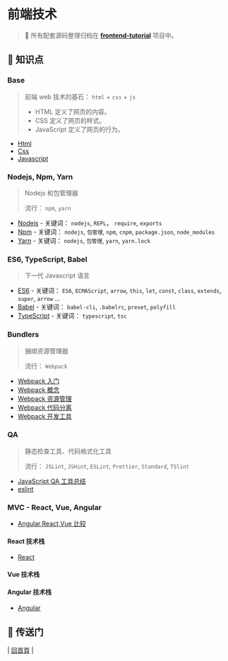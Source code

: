 # 前端技术

> :dart: 所有配套源码整理归档在 [**frontend-tutorial**](https://github.com/dunwu/frontend-tutorial) 项目中。

## :memo: 知识点

### Base

> 前端 web 技术的基石： `html` + `css` + `js`
>
> - HTML 定义了网页的内容。
> - CSS 定义了网页的样式。
> - JavaScript 定义了网页的行为。

- [Html](base/html.md)
- [Css](base/css.md)
- [Javascript](base/js.md)

### Nodejs, Npm, Yarn

> Nodejs 和包管理器
>
> 流行： `npm`, `yarn`

- [Nodejs](nodejs/nodejs.md) - 关键词： `nodejs`, `REPL`， `require`, `exports`
- [Npm](nodejs/npm.md) - 关键词： `nodejs`, `包管理`, `npm`, `cnpm`, `package.json`, `node_modules`
- [Yarn](nodejs/yarn.md) - 关键词： `nodejs`, `包管理`, `yarn`, `yarn.lock`

### ES6, TypeScript, Babel

> 下一代 Javascript 语言

- [ES6](es6/ES6.md) - 关键词： `ES6`, `ECMAScript`, `arrow`, `this`, `let`, `const`, `class`, `extends`, `super`, `arrow` ...
- [Babel](es6/babel.md) - 关键词： `babel-cli`, `.babelrc`, `preset`, `polyfill`
- [TypeScript](es6/typescript.md) - 关键词： `typescript`, `tsc`

### Bundlers

> 捆绑资源管理器
>
> 流行： `Webpack`

- [Webpack 入门](webpack/webpack.md)
- [Webpack 概念](webpack/concept.md)
- [Webpack 资源管理](webpack/asset-management.md)
- [Webpack 代码分离](webpack/code-splitting.md)
- [Webpack 开发工具](webpack/development.md)

### QA

> 静态检查工具、代码格式化工具
>
> 流行： `JSLint`, `JSHint`, `ESLint`, `Prettier`, `Standard`, `TSlint`

- [JavaScript QA 工具总结](qa/qa-summary.md)
- [eslint](qa/eslint.md)

### MVC - React, Vue, Angular

- [Angular,React,Vue 比较](mvc/Angular,React,Vue比较.md)

#### React 技术栈

- [React](mvc/react/react.md)

#### Vue 技术栈

#### Angular 技术栈

- [Angular](mvc/angular/angular.md)

## :door: 传送门

| [回首頁](https://github.com/dunwu/notes) |
